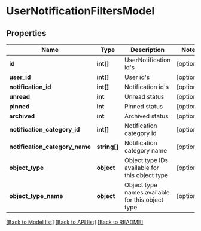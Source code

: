 # UserNotificationFiltersModel

## Properties
Name | Type | Description | Notes
------------ | ------------- | ------------- | -------------
**id** | **int[]** | UserNotification id&#39;s | [optional] 
**user_id** | **int[]** | User id&#39;s | [optional] 
**notification_id** | **int[]** | Notification id&#39;s | [optional] 
**unread** | **int** | Unread status | [optional] 
**pinned** | **int** | Pinned status | [optional] 
**archived** | **int** | Archived status | [optional] 
**notification_category_id** | **int[]** | Notification category id | [optional] 
**notification_category_name** | **string[]** | Notification category name | [optional] 
**object_type** | **object** | Object type IDs available for this object type | [optional] 
**object_type_name** | **object** | Object type names available for this object type | [optional] 

[[Back to Model list]](../README.md#documentation-for-models) [[Back to API list]](../README.md#documentation-for-api-endpoints) [[Back to README]](../README.md)


